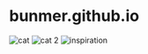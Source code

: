 # bunmer.github.io

![cat](https://i.pinimg.com/564x/11/fd/20/11fd20dddcd367a76507d91dd0124d06.jpg)
![cat 2](https://i.pinimg.com/564x/0a/b1/f7/0ab1f752e42aaeb3b36ef8196263480c.jpg)
![inspiration](https://i.pinimg.com/564x/d9/03/d5/d903d509dafa7645b0822184ba72f5fb.jpg)
